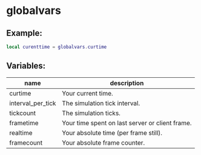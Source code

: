 # globalvars

## Example:

```lua
local curenttime = globalvars.curtime
```

## Variables:

| name              | description                                     |
| ----------------- | ----------------------------------------------- |
| curtime           | Your current time.                              |
| interval_per_tick | The simulation tick interval.                   |
| tickcount         | The simulation ticks.                           |
| frametime         | Your time spent on last server or client frame. |
| realtime          | Your absolute time (per frame still).           |
| framecount        | Your absolute frame counter.                    |
